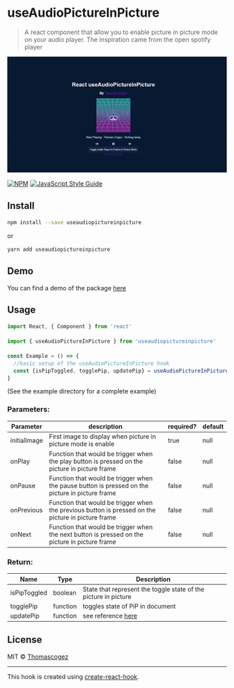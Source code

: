 # useAudioPictureInPicture


> A react component that allow you to enable picture in picture mode on your audio player. The inspiration came from the open spotify player

![Demo](./doc/demo.gif)

[![NPM](https://img.shields.io/npm/v/useaudiopictureinpicture.svg)](https://www.npmjs.com/package/useaudiopictureinpicture) [![JavaScript Style Guide](https://img.shields.io/badge/code_style-standard-brightgreen.svg)](https://standardjs.com)

## Install

```bash
npm install --save useaudiopictureinpicture
```

or

```bash
yarn add useaudiopictureinpicture
```
## Demo

You can find a demo of the package [here](http://blind-test.me/useAudioPictureInPicture/)


## Usage

```jsx
import React, { Component } from 'react'

import { useAudioPictureInPicture } from 'useaudiopictureinpicture'

const Example = () => {
  //basic setup of the useAudioPictureInPicture hook
  const {isPipToggled, togglePip, updatePip} = useAudioPictureInPicture(initialImage, play, pause, previous, next)
}
```

(See the example directory for a complete example)
### Parameters:

| Parameter    | description                                                  | required? | default |
| ------------ | ------------------------------------------------------------ | --------- | ------- |
| initialImage | First image to display when picture in picture mode is enable | true      | null    |
| onPlay       | Function that would be trigger when the play button is pressed on the picture in picture frame | false     | null    |
| onPause      | Function that would be trigger when the pause button is pressed on the picture in picture frame | false     | null    |
| onPrevious   | Function that would be trigger when the previous button is pressed on the picture in picture frame | false     | null    |
| onNext       | Function that would be trigger when the next button is pressed on the picture in picture frame | false     | null    |

### Return:

| Name         | Type     | Description                                                  |
| ------------ | -------- | ------------------------------------------------------------ |
| isPipToggled | boolean  | State that represent the toggle state of the picture in picture |
| togglePip    | function | toggles state of PiP in document                             |
| updatePip    | function | see reference [here](./doc/updatePip.md)                     |

## License

MIT © [Thomascogez](https://github.com/Thomascogez)

---

This hook is created using [create-react-hook](https://github.com/hermanya/create-react-hook).
